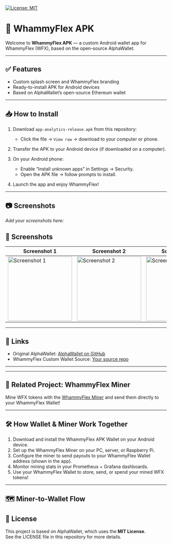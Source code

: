 [![License: MIT](https://img.shields.io/badge/License-MIT-green.svg)](LICENSE)


# 📱 WhammyFlex APK

Welcome to **WhammyFlex APK** — a custom Android wallet app for WhammyFlex (WFX), based on the open-source AlphaWallet.

---

## ✅ Features

- Custom splash screen and WhammyFlex branding
- Ready-to-install APK for Android devices
- Based on AlphaWallet’s open-source Ethereum wallet

---

## 📥 How to Install

1. Download `app-analytics-release.apk` from this repository:
   - Click the file → `View raw` → download to your computer or phone.

2. Transfer the APK to your Android device (if downloaded on a computer).

3. On your Android phone:
   - Enable “Install unknown apps” in Settings → Security.
   - Open the APK file → follow prompts to install.

4. Launch the app and enjoy WhammyFlex!

---

## 📷 Screenshots

*Add your screenshots here:*  
## 📸 Screenshots

| Screenshot 1 | Screenshot 2 | Screenshot 3 | Screenshot 4 |
|---|---|---|---|
| <img src="https://github.com/user-attachments/assets/600a060e-ee89-49c6-a78d-9cbad41d8b73" alt="Screenshot 1" width="200"/> | <img src="https://github.com/user-attachments/assets/c5df3675-679d-4e7e-913e-f49434aefc7d" alt="Screenshot 2" width="200"/> | <img src="https://github.com/user-attachments/assets/c195b6ce-ef56-4f61-94cf-529397080b92" alt="Screenshot 3" width="200"/> | <img src="https://github.com/user-attachments/assets/097fee1e-517e-40ac-8285-ab08253fbb17" alt="Screenshot 4" width="200"/> |


---

## 🔗 Links

- Original AlphaWallet: [AlphaWallet on GitHub](https://github.com/AlphaWallet/alpha-wallet-android)
- WhammyFlex Custom Wallet Source: [Your source repo](https://github.com/turbo399/turbo399-wfx_custom_wallet_apk)

---
---

## 🔗 Related Project: WhammyFlex Miner

Mine WFX tokens with the [WhammyFlex Miner](https://github.com/turbo399/whammyflex_miner) and send them directly to your WhammyFlex Wallet!

---

## 🛠️ How Wallet & Miner Work Together

1. Download and install the WhammyFlex APK Wallet on your Android device.
2. Set up the WhammyFlex Miner on your PC, server, or Raspberry Pi.
3. Configure the miner to send payouts to your WhammyFlex Wallet address (shown in the app).
4. Monitor mining stats in your Prometheus + Grafana dashboards.
5. Use your WhammyFlex Wallet to store, send, or spend your mined WFX tokens!

---

## 🗺️ Miner-to-Wallet Flow




## 📄 License

This project is based on AlphaWallet, which uses the **MIT License**.  
See the LICENSE file in this repository for more details.
